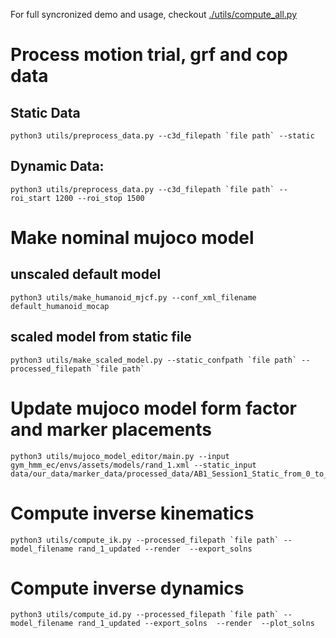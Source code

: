     

For full syncronized demo and usage, checkout [./utils/compute_all.py](./utils/compute_all.py)

# Process motion trial, grf and cop data    

## Static Data

    python3 utils/preprocess_data.py --c3d_filepath `file path` --static

## Dynamic Data: 
    python3 utils/preprocess_data.py --c3d_filepath `file path` --roi_start 1200 --roi_stop 1500    

# Make nominal mujoco model

## unscaled default model
    python3 utils/make_humanoid_mjcf.py --conf_xml_filename default_humanoid_mocap

## scaled model from static file
    python3 utils/make_scaled_model.py --static_confpath `file path` --processed_filepath `file path`

# Update mujoco model form factor and marker placements

    python3 utils/mujoco_model_editor/main.py --input gym_hmm_ec/envs/assets/models/rand_1.xml --static_input data/our_data/marker_data/processed_data/AB1_Session1_Static_from_0_to_None.npz

# Compute inverse kinematics

    python3 utils/compute_ik.py --processed_filepath `file path` --model_filename rand_1_updated --render  --export_solns

# Compute inverse dynamics

    python3 utils/compute_id.py --processed_filepath `file path` --model_filename rand_1_updated --export_solns  --render  --plot_solns 